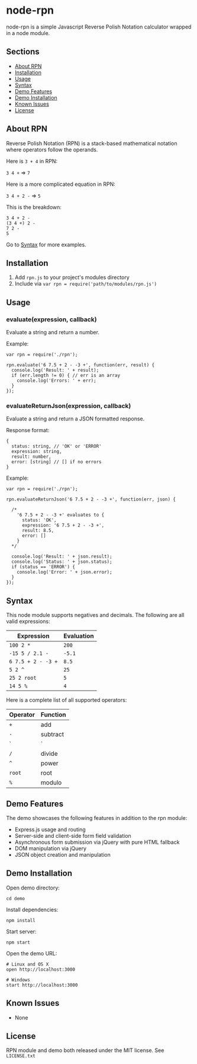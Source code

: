 # node-rpn

node-rpn is a simple Javascript Reverse Polish Notation calculator wrapped in a node module.

## Sections
* [About RPN](#about_rpn)
* [Installation](#installation)
* [Usage](#usage)
* [Syntax](#syntax)
* [Demo Features](#demo_features)
* [Demo Installation](#demo_installation)
* [Known Issues](#known_issues)
* [License](#license)

## <a name="about_rpn"></a> About RPN

Reverse Polish Notation (RPN) is a stack-based mathematical notation where operators follow the operands.

Here is `3 + 4` in RPN:

`3 4 +` => `7`

Here is a more complicated equation in RPN:

`3 4 + 2 -` => `5`

This is the breakdown:

```
3 4 + 2 -
(3 4 +) 2 -
7 2 -
5
```

Go to [Syntax](#syntax) for more examples.

## <a name="installation"></a> Installation

1. Add `rpn.js` to your project's modules directory
2. Include via `var rpn = require('path/to/modules/rpn.js')`

## <a name="usage"></a> Usage

### evaluate(expression, callback)
Evaluate a string and return a number.

Example:
```
var rpn = require('./rpn');

rpn.evaluate('6 7.5 + 2 - -3 +', function(err, result) {
  console.log('Result: ' + result);
  if (err.length != 0) { // err is an array
    console.log('Errors: ' + err);
  }
});
```

### evaluateReturnJson(expression, callback)
Evaluate a string and return a JSON formatted response.

Response format:
```
{
  status: string, // 'OK' or 'ERROR'
  expression: string,
  result: number,
  error: [string] // [] if no errors
}
```

Example:
```
var rpn = require('./rpn');

rpn.evaluateReturnJson('6 7.5 + 2 - -3 +', function(err, json) {

  /*
    '6 7.5 + 2 - -3 +' evaluates to {
      status: 'OK',
      expression: '6 7.5 + 2 - -3 +',
      result: 8.5,
      error: []
    }
  */

  console.log('Result: ' + json.result);
  console.log('Status: ' + json.status);
  if (status == 'ERROR') {
    console.log('Error: ' + json.error);
  }
});
```

## <a name="syntax"></a> Syntax
This node module supports negatives and decimals. The following are all valid expressions:

Expression | Evaluation
--- | ---
`100 2 *`  | `200`
`-15 5 / 2.1 -` | `-5.1`
`6 7.5 + 2 - -3 +` | `8.5`
`5 2 ^` | `25`
`25 2 root` | `5`
`14 5 %` | `4`

Here is a complete list of all supported operators:

Operator | Function
--- | ---
`+` | add
`-` | subtract
`|` | multiply
`/` | divide
`^` | power
`root` | root
`%` | modulo

## <a name="demo_features"></a> Demo Features
The demo showcases the following features in addition to the rpn module:
* Express.js usage and routing
* Server-side and client-side form field validation
* Asynchronous form submission via jQuery with pure HTML fallback
* DOM manipulation via jQuery
* JSON object creation and manipulation

## <a name="demo_installation"></a> Demo Installation

Open demo directory:
```
cd demo
```
Install dependencies:
```
npm install
```
Start server:
```
npm start
```
Open the demo URL:
```
# Linux and OS X
open http://localhost:3000

# Windows
start http://localhost:3000
```

## <a name="known_issues"></a> Known Issues
* None

## <a name="license"></a> License
RPN module and demo both released under the MIT license. See `LICENSE.txt`
